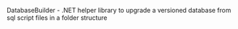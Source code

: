 DatabaseBuilder - .NET helper library to upgrade a versioned database from sql script files in a folder structure